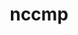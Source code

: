 ---
title: "nccmp"
layout: cache
categories: [package, develop]
meta: {"versions": ["1.9.0.1"], "compilers": ["gcc@=11.1.0", "oneapi@=2023.0.0"], "oss": ["ubuntu20.04"], "platforms": ["linux"], "targets": ["ppc64le", "x86_64", "x86_64_v3"], "stacks": ["e4s", "e4s-oneapi", "e4s-power"], "num_specs": 17, "num_specs_by_stack": {"e4s-power": 6, "e4s-oneapi": 5, "e4s": 6}}
spec_details: [{"hash": "gycc6ecfzj6ub6wa53pbgqf6l2aftacl", "compiler": "gcc@=11.1.0", "versions": ["1.9.0.1"], "os": "ubuntu20.04", "platform": "linux", "target": "ppc64le", "variants": ["build_system=cmake", "build_type=Release", "generator=make", "~ipo"], "stacks": ["e4s-power"], "size": "-", "tarball": "https://binaries.spack.io/develop/build_cache/linux-ubuntu20.04-ppc64le/gcc-11.1.0/nccmp-1.9.0.1/linux-ubuntu20.04-ppc64le-gcc-11.1.0-nccmp-1.9.0.1-gycc6ecfzj6ub6wa53pbgqf6l2aftacl.spack"}, {"hash": "pywh6lroimupcvedk3htmwzavbbtfso5", "compiler": "gcc@=11.1.0", "versions": ["1.9.0.1"], "os": "ubuntu20.04", "platform": "linux", "target": "ppc64le", "variants": ["build_system=cmake", "build_type=RelWithDebInfo", "generator=make", "~ipo"], "stacks": ["e4s-power"], "size": "-", "tarball": "https://binaries.spack.io/develop/build_cache/linux-ubuntu20.04-ppc64le/gcc-11.1.0/nccmp-1.9.0.1/linux-ubuntu20.04-ppc64le-gcc-11.1.0-nccmp-1.9.0.1-pywh6lroimupcvedk3htmwzavbbtfso5.spack"}, {"hash": "nuwwk3skbzowgow3nyxmxeumoxynfa4q", "compiler": "gcc@=11.1.0", "versions": ["1.9.0.1"], "os": "ubuntu20.04", "platform": "linux", "target": "ppc64le", "variants": ["build_system=cmake", "build_type=RelWithDebInfo", "generator=make", "~ipo"], "stacks": ["e4s-power"], "size": "-", "tarball": "https://binaries.spack.io/develop/build_cache/linux-ubuntu20.04-ppc64le/gcc-11.1.0/nccmp-1.9.0.1/linux-ubuntu20.04-ppc64le-gcc-11.1.0-nccmp-1.9.0.1-nuwwk3skbzowgow3nyxmxeumoxynfa4q.spack"}, {"hash": "rtefmmzfhfsetjmulql2ysu7rvo2ll2e", "compiler": "gcc@=11.1.0", "versions": ["1.9.0.1"], "os": "ubuntu20.04", "platform": "linux", "target": "ppc64le", "variants": ["build_system=cmake", "build_type=Release", "generator=make", "~ipo"], "stacks": ["e4s-power"], "size": "-", "tarball": "https://binaries.spack.io/develop/build_cache/linux-ubuntu20.04-ppc64le/gcc-11.1.0/nccmp-1.9.0.1/linux-ubuntu20.04-ppc64le-gcc-11.1.0-nccmp-1.9.0.1-rtefmmzfhfsetjmulql2ysu7rvo2ll2e.spack"}, {"hash": "zqlhe26ulhzui3disij574wvlkxyb76k", "compiler": "gcc@=11.1.0", "versions": ["1.9.0.1"], "os": "ubuntu20.04", "platform": "linux", "target": "ppc64le", "variants": ["build_system=cmake", "build_type=RelWithDebInfo", "generator=make", "~ipo"], "stacks": ["e4s-power"], "size": "-", "tarball": "https://binaries.spack.io/develop/build_cache/linux-ubuntu20.04-ppc64le/gcc-11.1.0/nccmp-1.9.0.1/linux-ubuntu20.04-ppc64le-gcc-11.1.0-nccmp-1.9.0.1-zqlhe26ulhzui3disij574wvlkxyb76k.spack"}, {"hash": "h6uvytaqlrkzwhuknmhqsvvkqg7ptrjc", "compiler": "gcc@=11.1.0", "versions": ["1.9.0.1"], "os": "ubuntu20.04", "platform": "linux", "target": "ppc64le", "variants": ["build_system=cmake", "build_type=Release", "generator=make", "~ipo"], "stacks": ["e4s-power"], "size": "-", "tarball": "https://binaries.spack.io/develop/build_cache/linux-ubuntu20.04-ppc64le/gcc-11.1.0/nccmp-1.9.0.1/linux-ubuntu20.04-ppc64le-gcc-11.1.0-nccmp-1.9.0.1-h6uvytaqlrkzwhuknmhqsvvkqg7ptrjc.spack"}, {"hash": "vlsii6k3tgjlscupxgj3vl4waadugktm", "compiler": "oneapi@=2023.0.0", "versions": ["1.9.0.1"], "os": "ubuntu20.04", "platform": "linux", "target": "x86_64", "variants": ["build_system=cmake", "build_type=Release", "generator=make", "~ipo"], "stacks": ["e4s-oneapi"], "size": "-", "tarball": "https://binaries.spack.io/develop/build_cache/linux-ubuntu20.04-x86_64/oneapi-2023.0.0/nccmp-1.9.0.1/linux-ubuntu20.04-x86_64-oneapi-2023.0.0-nccmp-1.9.0.1-vlsii6k3tgjlscupxgj3vl4waadugktm.spack"}, {"hash": "pza3zsrivqr3e6pi4rneavnl5p7nwbv3", "compiler": "oneapi@=2023.0.0", "versions": ["1.9.0.1"], "os": "ubuntu20.04", "platform": "linux", "target": "x86_64", "variants": ["build_system=cmake", "build_type=Release", "generator=make", "~ipo"], "stacks": ["e4s-oneapi"], "size": "-", "tarball": "https://binaries.spack.io/develop/build_cache/linux-ubuntu20.04-x86_64/oneapi-2023.0.0/nccmp-1.9.0.1/linux-ubuntu20.04-x86_64-oneapi-2023.0.0-nccmp-1.9.0.1-pza3zsrivqr3e6pi4rneavnl5p7nwbv3.spack"}, {"hash": "ccrulcx3zl5zt6wneljaib5mjg4cecyh", "compiler": "oneapi@=2023.0.0", "versions": ["1.9.0.1"], "os": "ubuntu20.04", "platform": "linux", "target": "x86_64", "variants": ["build_system=cmake", "build_type=RelWithDebInfo", "generator=make", "~ipo"], "stacks": ["e4s-oneapi"], "size": "-", "tarball": "https://binaries.spack.io/develop/build_cache/linux-ubuntu20.04-x86_64/oneapi-2023.0.0/nccmp-1.9.0.1/linux-ubuntu20.04-x86_64-oneapi-2023.0.0-nccmp-1.9.0.1-ccrulcx3zl5zt6wneljaib5mjg4cecyh.spack"}, {"hash": "42znzdqgmgdidts2nwjjok5d5bb5zql2", "compiler": "oneapi@=2023.0.0", "versions": ["1.9.0.1"], "os": "ubuntu20.04", "platform": "linux", "target": "x86_64", "variants": ["build_system=cmake", "build_type=Release", "generator=make", "~ipo"], "stacks": ["e4s-oneapi"], "size": "-", "tarball": "https://binaries.spack.io/develop/build_cache/linux-ubuntu20.04-x86_64/oneapi-2023.0.0/nccmp-1.9.0.1/linux-ubuntu20.04-x86_64-oneapi-2023.0.0-nccmp-1.9.0.1-42znzdqgmgdidts2nwjjok5d5bb5zql2.spack"}, {"hash": "rw3dzmwfslbtzljjbpbnqyfww7sqkwdc", "compiler": "oneapi@=2023.0.0", "versions": ["1.9.0.1"], "os": "ubuntu20.04", "platform": "linux", "target": "x86_64", "variants": ["build_system=cmake", "build_type=RelWithDebInfo", "generator=make", "~ipo"], "stacks": ["e4s-oneapi"], "size": "-", "tarball": "https://binaries.spack.io/develop/build_cache/linux-ubuntu20.04-x86_64/oneapi-2023.0.0/nccmp-1.9.0.1/linux-ubuntu20.04-x86_64-oneapi-2023.0.0-nccmp-1.9.0.1-rw3dzmwfslbtzljjbpbnqyfww7sqkwdc.spack"}, {"hash": "mr7gx4m7he3s3jvdd7zukvfwzvfnordv", "compiler": "gcc@=11.1.0", "versions": ["1.9.0.1"], "os": "ubuntu20.04", "platform": "linux", "target": "x86_64_v3", "variants": ["build_system=cmake", "build_type=Release", "generator=make", "~ipo"], "stacks": ["e4s"], "size": "-", "tarball": "https://binaries.spack.io/develop/build_cache/linux-ubuntu20.04-x86_64_v3/gcc-11.1.0/nccmp-1.9.0.1/linux-ubuntu20.04-x86_64_v3-gcc-11.1.0-nccmp-1.9.0.1-mr7gx4m7he3s3jvdd7zukvfwzvfnordv.spack"}, {"hash": "wzed6ht4ynitg2nglsmb3azgkzkvcnvd", "compiler": "gcc@=11.1.0", "versions": ["1.9.0.1"], "os": "ubuntu20.04", "platform": "linux", "target": "x86_64_v3", "variants": ["build_system=cmake", "build_type=Release", "generator=make", "~ipo"], "stacks": ["e4s"], "size": "-", "tarball": "https://binaries.spack.io/develop/build_cache/linux-ubuntu20.04-x86_64_v3/gcc-11.1.0/nccmp-1.9.0.1/linux-ubuntu20.04-x86_64_v3-gcc-11.1.0-nccmp-1.9.0.1-wzed6ht4ynitg2nglsmb3azgkzkvcnvd.spack"}, {"hash": "aazffroaodtozhjhlyvezlv2rsnwhwdu", "compiler": "gcc@=11.1.0", "versions": ["1.9.0.1"], "os": "ubuntu20.04", "platform": "linux", "target": "x86_64_v3", "variants": ["build_system=cmake", "build_type=RelWithDebInfo", "generator=make", "~ipo"], "stacks": ["e4s"], "size": "-", "tarball": "https://binaries.spack.io/develop/build_cache/linux-ubuntu20.04-x86_64_v3/gcc-11.1.0/nccmp-1.9.0.1/linux-ubuntu20.04-x86_64_v3-gcc-11.1.0-nccmp-1.9.0.1-aazffroaodtozhjhlyvezlv2rsnwhwdu.spack"}, {"hash": "22eiumocm5abvoij543fq4srgjofaoxl", "compiler": "gcc@=11.1.0", "versions": ["1.9.0.1"], "os": "ubuntu20.04", "platform": "linux", "target": "x86_64_v3", "variants": ["build_system=cmake", "build_type=RelWithDebInfo", "generator=make", "~ipo"], "stacks": ["e4s"], "size": "-", "tarball": "https://binaries.spack.io/develop/build_cache/linux-ubuntu20.04-x86_64_v3/gcc-11.1.0/nccmp-1.9.0.1/linux-ubuntu20.04-x86_64_v3-gcc-11.1.0-nccmp-1.9.0.1-22eiumocm5abvoij543fq4srgjofaoxl.spack"}, {"hash": "fiuaztnp4tbsegdf2hj7skes2qxbef4v", "compiler": "gcc@=11.1.0", "versions": ["1.9.0.1"], "os": "ubuntu20.04", "platform": "linux", "target": "x86_64_v3", "variants": ["build_system=cmake", "build_type=Release", "generator=make", "~ipo"], "stacks": ["e4s"], "size": "-", "tarball": "https://binaries.spack.io/develop/build_cache/linux-ubuntu20.04-x86_64_v3/gcc-11.1.0/nccmp-1.9.0.1/linux-ubuntu20.04-x86_64_v3-gcc-11.1.0-nccmp-1.9.0.1-fiuaztnp4tbsegdf2hj7skes2qxbef4v.spack"}, {"hash": "ihpgoxsu2zlrq4k4t75luni5dyh6jz7f", "compiler": "gcc@=11.1.0", "versions": ["1.9.0.1"], "os": "ubuntu20.04", "platform": "linux", "target": "x86_64_v3", "variants": ["build_system=cmake", "build_type=RelWithDebInfo", "generator=make", "~ipo"], "stacks": ["e4s"], "size": "-", "tarball": "https://binaries.spack.io/develop/build_cache/linux-ubuntu20.04-x86_64_v3/gcc-11.1.0/nccmp-1.9.0.1/linux-ubuntu20.04-x86_64_v3-gcc-11.1.0-nccmp-1.9.0.1-ihpgoxsu2zlrq4k4t75luni5dyh6jz7f.spack"}]
---